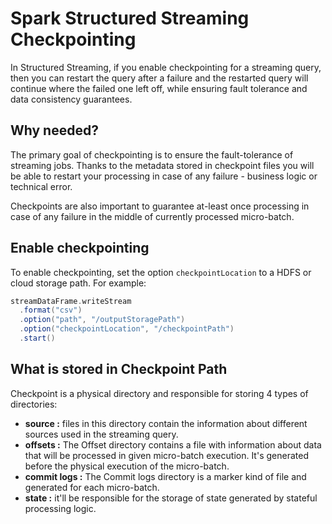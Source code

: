 
# Spark Structured Streaming Checkpointing

In Structured Streaming, if you enable checkpointing for a streaming query, then you can restart the query after a failure and the restarted query will continue where the failed one left off, while ensuring fault tolerance and data consistency guarantees.

## Why needed?
The primary goal of checkpointing is to ensure the fault-tolerance of streaming jobs. Thanks to the metadata stored in checkpoint files you will be able to restart your processing in case of any failure - business logic or technical error.

Checkpoints are also important to guarantee at-least once processing in case of any failure in the middle of currently processed micro-batch.

## Enable checkpointing
To enable checkpointing, set the option `checkpointLocation` to a HDFS or cloud storage path. For example:
```scala
streamDataFrame.writeStream
  .format("csv")
  .option("path", "/outputStoragePath")
  .option("checkpointLocation", "/checkpointPath")
  .start()
```
## What is stored in Checkpoint Path
Checkpoint is a physical directory and responsible for storing 4 types of directories:

-   **source :** files in this directory contain the information about different sources used in the streaming query.
-   **offsets :** The Offset directory contains a file with information about data that will be processed in given micro-batch execution. It's generated before the physical execution of the micro-batch.
-   **commit logs :** The Commit logs directory is a marker kind of file and generated for each micro-batch. 
-   **state :** it'll be responsible for the storage of state generated by stateful processing logic.



<!--stackedit_data:
eyJoaXN0b3J5IjpbNzg3MTI3MjUxLC0xODQ3Njk2Mzc3LC0xNj
kzMTM4MzUxLDE2NTYxMzI2MjgsMjQxNzM4NDc3LDY4NDIwNTM3
MCwxNjAwNDAzNDMxLC03MjcwMTUwMDcsLTk1OTEzOTI3OCw5OD
U2MzU2NTQsLTE1NDI2MDgyNTQsLTE5NDIyODMyMjAsLTQyMjMx
ODk5NCwtMzI0MjgwNzMwLC0yMTE0NTAwNDgzLC0yMTIyNDY1Nz
gxLDQ1ODg5MDAxMywtMTY1Njg3NzAxMCwxMTgzNDUyMzQ4LC0x
ODk1OTg5NTUxXX0=
-->